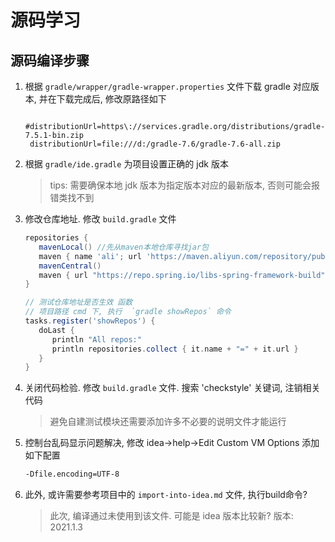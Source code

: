 # 源码学习

## 源码编译步骤

1. 根据 `gradle/wrapper/gradle-wrapper.properties` 文件下载 gradle 对应版本, 并在下载完成后, 修改原路径如下

   ```properties
    #distributionUrl=https\://services.gradle.org/distributions/gradle-7.5.1-bin.zip
    distributionUrl=file:///d:/gradle-7.6/gradle-7.6-all.zip
    ```

2. 根据 `gradle/ide.gradle` 为项目设置正确的 jdk 版本
   > tips: 需要确保本地 jdk 版本为指定版本对应的最新版本, 否则可能会报错类找不到
3. 修改仓库地址. 修改 `build.gradle` 文件

   ```gradle
   repositories {
      mavenLocal() //先从maven本地仓库寻找jar包
      maven { name 'ali'; url 'https://maven.aliyun.com/repository/public/'} //阿里镜像仓库
      mavenCentral()
      maven { url "https://repo.spring.io/libs-spring-framework-build" }
   }

   // 测试仓库地址是否生效 函数 
   // 项目路径 cmd 下, 执行  `gradle showRepos` 命令
   tasks.register('showRepos') {
      doLast {
         println "All repos:"
         println repositories.collect { it.name + "=" + it.url }
      }
   }

   ```

4. 关闭代码检验. 修改 `build.gradle` 文件. 搜索 'checkstyle' 关键词, 注销相关代码
   > 避免自建测试模块还需要添加许多不必要的说明文件才能运行

5. 控制台乱码显示问题解决, 修改 idea->help->Edit Custom VM Options 添加如下配置

   ```txt
   -Dfile.encoding=UTF-8
   ```

6. 此外, 或许需要参考项目中的 `import-into-idea.md` 文件, 执行build命令?
   > 此次, 编译通过未使用到该文件. 可能是 idea 版本比较新? 版本: 2021.1.3

